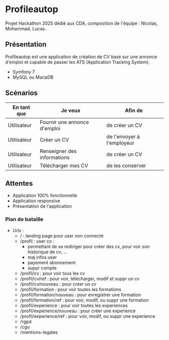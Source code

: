# Profileautop

Projet Hackathon 2025 dédié aux CDA, composition de l'équipe : Nicolas, Mohammad, Lucas.

## Présentation

Profileautop est une application de création de CV basé sur une annonce d'emploi et capable de passer les ATS (Application Tracking System).

- Symfony 7
- MySQL ou MariaDB

## Scénarios

| En tant que | Je veux | Afin de |
| --- | --- | --- |
| Utilisateur | Fournir une annonce d'emploi | de créer un CV |
| Utilisateur | Créer un CV | de l'envoyer à l'employeur |
| Utilisateur | Renseigner des informations | de créer un CV |
| Utilisateur | Télécharger mes CV | de les conserver |

## Attentes

- Application 100% fonctionnelle
- Application responsive
- Présentation de l'application

### Plan de bataille 
- Urls : 
  - / : landing page pour user non connecté
  - /profil : user co : 
    - permettant de se rediriger pour créer des cv, pour voir son historique de cv, ...
    - maj infos user
    - payement abonnement
    - suppr compte
  - /profil/cv : pour voir tous les cv
  - /profil/cv/ref : pour voir, télécharger, modif et suppr un cv
  - /profil/cv/nouveau : pour créer un cv
  - /profil/formation : pour voir toutes les formations
  - /profil/formation/nouveau : pour enregistrer une formation
  - /profil/formation/ref : pour voir, modif, ou suppr une formation
  - /profil/experience : pour voir toutes les experiences
  - /profil/experience/nouveau : pour créer une experience
  - /profil/experience/ref : pour voir, modif, ou suppr une experience
  - /rgpd 
  - /cgu 
  - /mentions-legales 